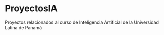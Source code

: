 # ProyectosIA
Proyectos relacionados al curso de Inteligencia Artificial de la Universidad Latina de Panamá
